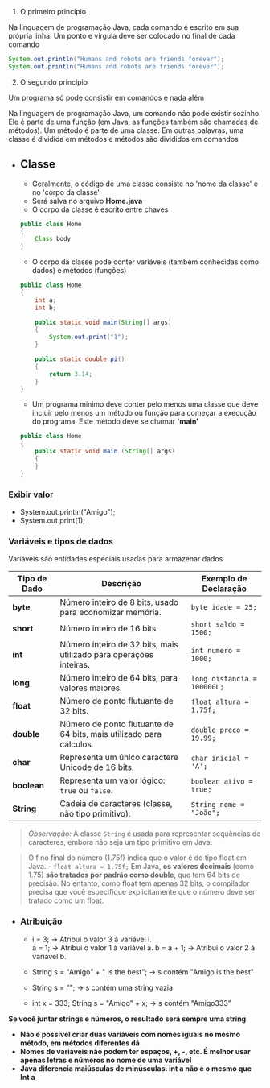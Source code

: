 1. O primeiro princípio 

Na linguagem de programação Java, cada comando é escrito em sua própria linha. Um ponto e vírgula deve ser colocado no final de cada comando

```java
System.out.println("Humans and robots are friends forever");
System.out.println("Humans and robots are friends forever");
```

2. O segundo princípio 

Um programa só pode consistir em comandos e nada além

Na linguagem de programação Java, um comando não pode existir sozinho. Ele é parte de uma função (em Java, as funções também são chamadas de métodos). Um método é parte de uma classe. Em outras palavras, uma classe é dividida em métodos e métodos são divididos em comandos


- ## Classe
    - Geralmente, o código de uma classe consiste no 'nome da classe' e no 'corpo da classe'
    - Será salva no arquivo **Home.java**
    - O corpo da classe é escrito entre chaves

    ```java
    public class Home
    {
        Class body 
    }
    ```

    - O corpo da classe pode conter variáveis (também conhecidas como dados) e métodos (funções)

    ```java
    public class Home
    {
        int a;
        int b;

        public static void main(String[] args)
        {
            System.out.print("1");
        }

        public static double pi()
        {
            return 3.14;
        }
    }
    
    ```

    - Um programa mínimo deve conter pelo menos uma classe que deve incluir pelo menos um método ou função para começar a execução do programa. Este método deve se chamar **'main'**

    ```java
    public class Home
    {
        public static void main (String[] args)
        {
        }
    }
    ```

### Exibir valor

- System.out.println("Amigo");
- System.out.print(1);

### Variáveis e tipos de dados

Variáveis são entidades especiais usadas para armazenar dados


| Tipo de Dado | Descrição                                                       | Exemplo de Declaração         |
|--------------|-----------------------------------------------------------------|-------------------------------|
| **byte**   | Número inteiro de 8 bits, usado para economizar memória.         | `byte idade = 25;`            |
| **short**  | Número inteiro de 16 bits.                                        | `short saldo = 1500;`         |
| **int**    | Número inteiro de 32 bits, mais utilizado para operações inteiras. | `int numero = 1000;`          |
| **long**   | Número inteiro de 64 bits, para valores maiores.                  | `long distancia = 100000L;`   |
| **float**  | Número de ponto flutuante de 32 bits.                             | `float altura = 1.75f;`        |
| **double** | Número de ponto flutuante de 64 bits, mais utilizado para cálculos. | `double preco = 19.99;`       |
| **char**   | Representa um único caractere Unicode de 16 bits.                 | `char inicial = 'A';`         |
| **boolean**| Representa um valor lógico: `true` ou `false`.                    | `boolean ativo = true;`       |
| **String** | Cadeia de caracteres (classe, não tipo primitivo).                | `String nome = "João";`       |

> *Observação:* A classe `String` é usada para representar sequências de caracteres, embora não seja um tipo primitivo em Java.

> O f no final do número (1.75f) indica que o valor é do tipo float em Java.  -  `float altura = 1.75f;` 
Em Java, **os valores decimais** (como 1.75) **são tratados por padrão como double**, que tem 64 bits de precisão. No entanto, como float tem apenas 32 bits, o compilador precisa que você especifique explicitamente que o número deve ser tratado como um float.

- ### Atribuição
    - i = 3;   ->  Atribui o valor 3 à variável i.	
        a = 1;   ->   Atribui o valor 1 à variável a.
        b = a + 1;   ->   Atribui o valor 2 à variável b.

    - String s = "Amigo" + " is the best";   ->   s contém "Amigo is the best"
    - String s = "";   ->   s contém uma string vazia
    - int x = 333;
        String s = "Amigo" + x;   ->   s contém "Amigo333"

**Se você juntar strings e números, o resultado será sempre uma string**
</br>

- **Não é possível criar duas variáveis com nomes iguais no mesmo método, em métodos diferentes dá**
- **Nomes de variáveis não podem ter espaços, +, -, etc. É melhor usar apenas letras e números no nome de uma variável**
- **Java diferencia maiúsculas de minúsculas. int a não é o mesmo que Int a**


